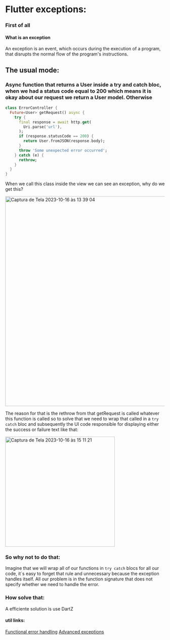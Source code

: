 # Flutter exceptions: 

### First of all
#### What is an exception
An exception is an event, which occurs during the execution of a program, that disrupts the normal flow of the program's instructions.

## The usual mode:

### Async function that returns a User inside a try and catch bloc, when we had a status code equal to 200 which means it is okay about our request we return a User model. Otherwise 

~~~dart
class ErrorController {
  Future<User> getRequest() async {
    try {
      final response = await http.get(
        Uri.parse('url'),
      );
      if (response.statusCode == 200) {
        return User.fromJSON(response.body);
      }
      throw 'Some unexpected error occurred';
    } catch (e) {
      rethrow;
    }
  }
}
~~~

When we call this class inside the view we can see an exception, why do we get this?

<img width="660" alt="Captura de Tela 2023-10-16 às 13 39 04" src="https://github.com/jjullimayanne/flutter-exceptions/assets/79465402/a884d1e5-8501-45ac-ba1c-caf6b967fd5f">


The reason for that is the rethrow from that getRequest is called whatever this function is called so to solve that we need to wrap that called in a `try catch` bloc and subsequently the UI code responsible for displaying either the success or failure text like that:

<img width="346" alt="Captura de Tela 2023-10-16 às 15 11 21" src="https://github.com/jjullimayanne/flutter-exceptions/assets/79465402/c6434074-04e6-45c3-8cdc-6038eb903e74">

### So why not to do that: 

Imagine that we will wrap all of our functions in `try catch` blocs for all our code, it`s easy to forget that rule and unnecessary because the exception handles itself. All our problem is in the function signature that does not specify whether we need to handle the error.

### How solve that:

A efficiente solution is use DartZ



#### util links:

[Functional error handling](https://resocoder.com/2019/12/14/functional-error-handling-in-flutter-dart-2-either-task-fp/)
[Advanced exceptions](https://www.youtube.com/watch?v=8AQC3hXmZ_w)








